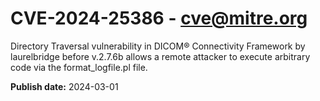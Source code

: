 # CVE-2024-25386 - cve@mitre.org

Directory Traversal vulnerability in DICOM® Connectivity Framework by laurelbridge before v.2.7.6b allows a remote attacker to execute arbitrary code via the format_logfile.pl file.

**Publish date:** 2024-03-01
